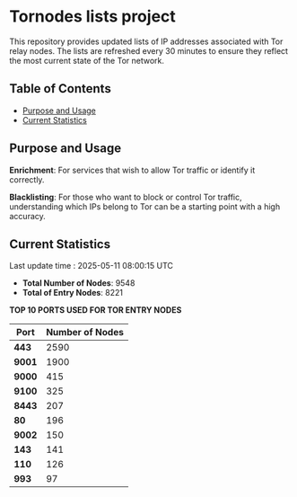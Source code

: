 # Tornodes lists project

This repository provides updated lists of IP addresses associated with Tor relay nodes. The lists are refreshed every 30 minutes to ensure they reflect the most current state of the Tor network.

## Table of Contents

- [Purpose and Usage](#purpose-and-usage)
- [Current Statistics](#current-statistics)


## Purpose and Usage

**Enrichment**: For services that wish to allow Tor traffic or identify it correctly.

**Blacklisting**: For those who want to block or control Tor traffic, understanding which IPs belong to Tor can be a starting point with a high accuracy.

## Current Statistics

Last update time : 2025-05-11 08:00:15 UTC

- **Total Number of Nodes**: 9548
- **Total of Entry Nodes**: 8221

**TOP 10 PORTS USED FOR TOR ENTRY NODES**

| **Port** | **Number of Nodes** |
|------|-----------------|
| **443**   | 2590  |
| **9001**   | 1900  |
| **9000**   | 415  |
| **9100**   | 325  |
| **8443**   | 207  |
| **80**   | 196  |
| **9002**   | 150  |
| **143**   | 141  |
| **110**   | 126  |
| **993**   | 97  |

